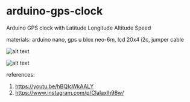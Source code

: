 # arduino-gps-clock
Arduino GPS clock with Latitude Longitude Altitude Speed

materials:
arduino nano, gps u blox neo-6m, lcd 20x4 i2c, jumper cable

![alt text](https://github.com/jenizar/arduino-gps-clock-lcd/blob/main/screenshot/image2.jpg)

![alt text](https://github.com/jenizar/arduino-gps-clock-lcd/blob/main/screenshot/image1.jpg)

references:
1. https://youtu.be/hBQIcWkAALY
2. https://www.instagram.com/p/ClaIaxlh98w/
